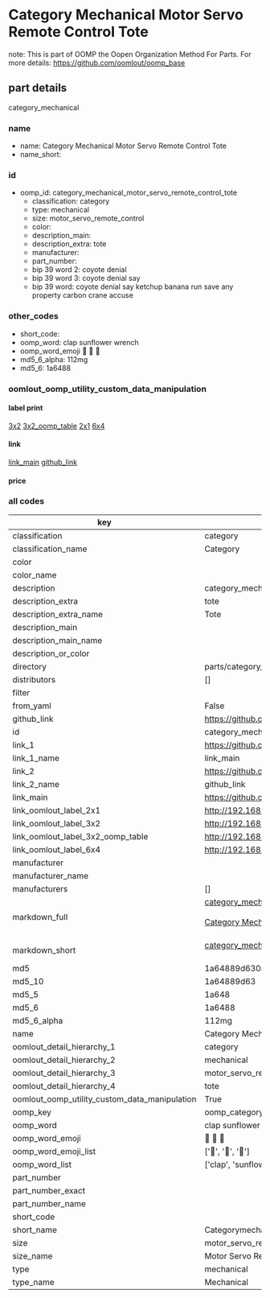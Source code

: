 # Category Mechanical Motor Servo Remote Control Tote  

note: This is part of OOMP the Oopen Organization Method For Parts. For more details: https://github.com/oomlout/oomp_base

##  part details



category_mechanical

### name
* name: Category Mechanical Motor Servo Remote Control Tote
* name_short: 
### id
* oomp_id: category_mechanical_motor_servo_remote_control_tote
  * classification: category
  * type: mechanical
  * size: motor_servo_remote_control
  * color: 
  * description_main: 
  * description_extra: tote
  * manufacturer: 
  * part_number: 
  * bip 39 word 2: coyote denial
  * bip 39 word 3: coyote denial say
  * bip 39 word: coyote denial say ketchup banana run save any property carbon crane accuse

### other_codes
* short_code: 
* oomp_word: clap sunflower wrench
* oomp_word_emoji :clap: :sunflower: :wrench:
* md5_6_alpha: 112mg
* md5_6: 1a6488






### oomlout_oomp_utility_custom_data_manipulation
#### label print
[3x2](http://192.168.1.245:1112/?label=oomp%20112mg)
[3x2_oomp_table](http://192.168.1.107:1112/?label=oomp%20112mg)
[2x1](http://192.168.1.242:1112/?label=oomp%20112mg)
[6x4](http://192.168.1.55:1112/?label=oomp%20112mg)    

#### link

[link_main](https://github.com/oomlout/oomlout_oomp_current_version_messy/tree/main/parts/category_mechanical_motor_servo_remote_control_tote) [github_link](https://github.com/oomlout/oomlout_oomp_part_src/tree/main/parts/category_mechanical_motor_servo_remote_control_tote)                             

#### price







### all codes 
| key | value |  
| --- | --- |  
| classification | category |  
| classification_name | Category |  
| color |  |  
| color_name |  |  
| description | category_mechanical |  
| description_extra | tote |  
| description_extra_name | Tote |  
| description_main |  |  
| description_main_name |  |  
| description_or_color |   |  
| directory | parts/category_mechanical_motor_servo_remote_control_tote |  
| distributors | [] |  
| filter |  |  
| from_yaml | False |  
| github_link | https://github.com/oomlout/oomlout_oomp_part_src/tree/main/parts/category_mechanical_motor_servo_remote_control_tote |  
| id | category_mechanical_motor_servo_remote_control_tote |  
| link_1 | https://github.com/oomlout/oomlout_oomp_current_version_messy/tree/main/parts/category_mechanical_motor_servo_remote_control_tote |  
| link_1_name | link_main |  
| link_2 | https://github.com/oomlout/oomlout_oomp_part_src/tree/main/parts/category_mechanical_motor_servo_remote_control_tote |  
| link_2_name | github_link |  
| link_main | https://github.com/oomlout/oomlout_oomp_current_version_messy/tree/main/parts/category_mechanical_motor_servo_remote_control_tote |  
| link_oomlout_label_2x1 | http://192.168.1.242:1112/?label=oomp%20112mg |  
| link_oomlout_label_3x2 | http://192.168.1.245:1112/?label=oomp%20112mg |  
| link_oomlout_label_3x2_oomp_table | http://192.168.1.107:1112/?label=oomp%20112mg |  
| link_oomlout_label_6x4 | http://192.168.1.55:1112/?label=oomp%20112mg |  
| manufacturer |  |  
| manufacturer_name |  |  
| manufacturers | [] |  
| markdown_full | [category_mechanical_motor_servo_remote_control_tote](https://github.com/oomlout/oomlout_oomp_current_version_messy/tree/main/parts/category_mechanical_motor_servo_remote_control_tote)<br>[](https://github.com/oomlout/oomlout_oomp_current_version_messy/tree/main/parts/category_mechanical_motor_servo_remote_control_tote)<br>[Category Mechanical Motor Servo Remote Control Tote](https://github.com/oomlout/oomlout_oomp_current_version_messy/tree/main/parts/category_mechanical_motor_servo_remote_control_tote)<br><br> |  
| markdown_short | [category_mechanical_motor_servo_remote_control_tote](https://github.com/oomlout/oomlout_oomp_current_version_messy/tree/main/parts/category_mechanical_motor_servo_remote_control_tote)<br><br> |  
| md5 | 1a64889d630a37faf509179f7fce998d |  
| md5_10 | 1a64889d63 |  
| md5_5 | 1a648 |  
| md5_6 | 1a6488 |  
| md5_6_alpha | 112mg |  
| name | Category Mechanical Motor Servo Remote Control Tote |  
| oomlout_detail_hierarchy_1 | category |  
| oomlout_detail_hierarchy_2 | mechanical |  
| oomlout_detail_hierarchy_3 | motor_servo_remote_control |  
| oomlout_detail_hierarchy_4 | tote |  
| oomlout_oomp_utility_custom_data_manipulation | True |  
| oomp_key | oomp_category_mechanical_motor_servo_remote_control_tote |  
| oomp_word | clap sunflower wrench |  
| oomp_word_emoji | :clap: :sunflower: :wrench: |  
| oomp_word_emoji_list | [':clap:', ':sunflower:', ':wrench:'] |  
| oomp_word_list | ['clap', 'sunflower', 'wrench'] |  
| part_number |  |  
| part_number_exact |  |  
| part_number_name |  |  
| short_code |  |  
| short_name | Categorymechanical |  
| size | motor_servo_remote_control |  
| size_name | Motor Servo Remote Control |  
| type | mechanical |  
| type_name | Mechanical |  

